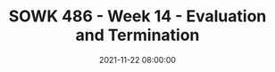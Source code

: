 ---
layout: single_presentation
name: sowk-486-week-14-evaluation-and-termination.md
title: "SOWK 486 - Week 14 - Evaluation and Termination"
date:  2021-11-22 08:00:00
presentation_id: hYMHiH
permalink: /hYMHiH/
redirect_from:
  - /presentations/hYMHiH/sowk-486-week-14-evaluation-and-termination
slides: 
  - slide_name: deck-7558-large-0.jpeg
    slide_text: >
      <p>Evaluation &amp; Termination The Ending of the Professional Relationship
      The End
      SOWK 486: Theory of Practice I Evaluation &amp; Termination Heritage University Fall 2021 Jacob Campbell, LICSW</p>
      
  - slide_name: deck-7558-large-1.jpeg
    slide_text: >
      <p>3 The End
      Write three things you have learned this semester in the chat
      SOWK 486: Evaluation &amp; Termination Heritage University Fall 2021 — Jacob Campbell, LICSW</p>
      
  - slide_name: deck-7558-large-2.jpeg
    slide_text: >
      <p>Agenda •
      Evaluation
      •
      The evaluation process
      •
      Termination
      •
      Follow up
      •
      Self-care
      The End
      SOWK 486: Evaluation &amp; Termination Heritage University Fall 2021 — Jacob Campbell, LICSW</p>
      
  - slide_name: deck-7558-large-3.jpeg
    slide_text: >
      <p>Why Perform Evaluations
      •
      Increase Effectiveness
      •
      Understand client system experiences
      •
      Build professional knowledge base
      The End
      SOWK 486: Evaluation &amp; Termination Heritage University Fall 2021 — Jacob Campbell, LICSW</p>
      
  - slide_name: deck-7558-large-4.jpeg
    slide_text: >
      <p>External Factors and Obstacles in Evaluation Not Routine Clinician Vulnerability
      Time Consuming
      The End
      SOWK 486: Evaluation &amp; Termination Heritage University Fall 2021 — Jacob Campbell, LICSW
      Effort by Agency
      Skills &amp; Training</p>
      
  - slide_name: deck-7558-large-5.jpeg
    slide_text: >
      <p>External Factors and Obstacles in Evaluation Skills &amp; Training Effort by Agency Not Routine Clinician Vulnerability Time Consuming ffi
      ff
      ff
      ff
      The End
      E E E E
      ort ects ectiveness ciency
      SOWK 486: Evaluation &amp; Termination Heritage University Fall 2021 — Jacob Campbell, LICSW</p>
      
  - slide_name: deck-7558-large-6.jpeg
    slide_text: >
      <p>Evaluation Process De ne problem Evaluate methods Choose best approach Carry out research Evaluate results
      fi
      The End
      SOWK 486: Evaluation &amp; Termination Heritage University Fall 2021 — Jacob Campbell, LICSW</p>
      
  - slide_name: deck-7558-large-7.jpeg
    slide_text: >
      <p>Types of Evaluations •
      Formative Evaluations: assess the adequacy or amount of effort directed at solving a client systems problem and gathering data during the actual intervention
      •
      Summarative Evaluations: an evaluation that takes place after completing the planned change process
      •
      Baseline: is a measure of the frequency, intensity, or duration of a behavior.
      The End
      SOWK 486: Evaluation &amp; Termination Heritage University Fall 2021 — Jacob Campbell, LICSW</p>
      
  - slide_name: deck-7558-large-8.jpeg
    slide_text: >
      <p>Terms Associated with Evaluations
      Validity
      Dependent Variable Data Predictive validity
      Face validity
      Generalizability Concurrent validity Independent Variable Reliability
      The End
      SOWK 486: Evaluation &amp; Termination Heritage University Fall 2021 — Jacob Campbell, LICSW</p>
      
  - slide_name: deck-7558-large-9.jpeg
    slide_text: >
      <p>Single Subject Design A
      B
      5
      3.75
      2.5
      1.25
      0 Week 1 Week 2 Week 3 Week 4 Week 5 Week 6 Week 7 Weei 8 Week 9 Week 10
      The End
      SOWK 486: Evaluation &amp; Termination Heritage University Fall 2021 — Jacob Campbell, LICSW</p>
      
  - slide_name: deck-7558-large-10.jpeg
    slide_text: >
      <p>Other Single System Designs
      •
      Goal Attainment Scaling
      •
      Task achievement scaling
      •
      Client satisfaction
      •
      Target problem scaling
      The End
      SOWK 486: Evaluation &amp; Termination Heritage University Fall 2021 — Jacob Campbell, LICSW</p>
      
  - slide_name: deck-7558-large-11.jpeg
    slide_text: >
      <p>Semester Self-Evaluation •
      What are some of the things that you have learned this semester?
      •
      How has it changed your way of thinking about the work that you will do in the future?
      •
      How do you feel you performed this semester, and why?
      •
      What would you do differently if you had a chance to do this all over again?
      The End
      SOWK 486: Evaluation &amp; Termination Heritage University Fall 2021 — Jacob Campbell, LICSW</p>
      
  - slide_name: deck-7558-large-12.jpeg
    slide_text: >
      <p>Evaluation Designs for Programs •
      Needs Assessment
      •
      Evaluability Assessment
      •
      Process Analysis
      •
      Program Outcome Analysis
      •
      Continuous Quality Assurance Evaluations
      •
      Program Monitoring
      The End
      SOWK 486: Evaluation &amp; Termination Heritage University Fall 2021 — Jacob Campbell, LICSW</p>
      
  - slide_name: deck-7558-large-13.jpeg
    slide_text: >
      <p>Example of Program Evaluation PEER-EBD Participatory Evaluation and Expert Review for Classrooms Serving Students with EBD
      Research Based
      The End
      Expert Review
      Observation Interviews Reviewing Artifacts
      Individual surveys Facilitated team assessment (Tsai, Cheney, Walker, 2013)
      SOWK 486: Evaluation &amp; Termination Heritage University Fall 2021 — Jacob Campbell, LICSW</p>
      
  - slide_name: deck-7558-large-14.jpeg
    slide_text: >
      <p>Issues and Problems in Evaluation •
      Lack of generalizability
      •
      Choice of evaluation tools
      •
      Ethical considerations
      •
      No buy in
      •
      Dif culty
      fi
      The End
      SOWK 486: Evaluation &amp; Termination Heritage University Fall 2021 — Jacob Campbell, LICSW</p>
      
  - slide_name: deck-7558-large-15.jpeg
    slide_text: >
      <p>Task of Termination Decide when Evaluate achievement Maintain and continuing objectives Resolving emotional reactions Make appropriate referrals
      The End
      SOWK 486: Evaluation &amp; Termination Heritage University Fall 2021 — Jacob Campbell, LICSW</p>
      
  - slide_name: deck-7558-large-16.jpeg
    slide_text: >
      <p>Factors A ecting Reactions to Termination Decreased Increased Intensity
      Intensity
      Time Contact Problem Focus Outside Supports Level of intervention Emotional Content Type of Group SOWK 486: Evaluation &amp; Termination Heritage University Fall 2021 — Jacob Campbell, LICSW ff
      The End</p>
      
  - slide_name: deck-7558-large-17.jpeg
    slide_text: >
      <p>Stabilization of Change •
      Relevant and appropriate situations
      •
      Build con dence
      •
      Using multiple situations and settings Naturally occurring consequences
      The End
      Use of follow up
      •
      Reducing setbacks in other environments
      •
      Teaching problem solving process
      SOWK 486: Evaluation &amp; Termination Heritage University Fall 2021 — Jacob Campbell, LICSW fi
      •
      •</p>
      
  - slide_name: deck-7558-large-18.jpeg
    slide_text: >
      <p>The Professional Resilience Paradigm 1. Value verses devalue your professional self 2. Have positive contacts with colleagues and peers 3. Take that break 4. Pace yourself 5. Achieve validation 6. Use the power of professional networking
      The End
      SOWK 486: Evaluation &amp; Termination (Fink-Samnick, 2009) Heritage University Fall 2021 — Jacob Campbell, LICSW</p>
      
  - slide_name: deck-7558-large-19.jpeg
    slide_text: >
      <p>The Professional Resilience Paradigm 7. Present with a presence 8. Laugh at least once a day 9. Stop to take that long deep breath 10. Develop a grounding list 11. Stop and take 10 12. Take control and shift activities
      The End
      SOWK 486: Evaluation &amp; Termination (Fink-Samnick, 2009) Heritage University Fall 2021 — Jacob Campbell, LICSW</p>
      
  - slide_name: deck-7558-large-20.jpeg
    slide_text: >
      <p>The Professional Resilience Paradigm 13. Use creative visualization 14. De-connect to Re-connect 15. Release frustration with a silent meow 16. Exercise 17. Turn off your professional switch 18. Think of te on SOWK 486: Evaluation &amp; Termination (Fink-Samnick, 2009) Heritage University Fall 2021 — Jacob Campbell, LICSW fl
      The End</p>
      
  - slide_name: deck-7558-large-21.jpeg
    slide_text: >
      <p>The Professional Resilience Paradigm
      19. Revision honestly and regularly 20. Share professional resilience with health and human services professionals everywhere
      The End
      SOWK 486: Evaluation &amp; Termination (Fink-Samnick, 2009) Heritage University Fall 2021 — Jacob Campbell, LICSW</p>
      
presentation_description: >
  <p>Assessments are an essential aspect of social work and direct practice with clients. We should be participating in assessments of our practice and the interventions that we complete with clients. There are many ways to go through that. The schedule for today is to look at the following:</p>
  <ul>
  <li>Evaluation</li>
  <li>The evaluation process</li>
  <li>Termination</li>
  <li>Follow up</li>
  <li>Self Care</li>
  </ul>
  
downloadable_slides: deck-7558.pdf
slides_count: 22
header:
  teaser: deck-7558-thumb-0.jpeg
presentation_video:
location: "Heritage University"
tags:
  - Heritage University
  - BASW Program
  - SOWK 486w
---